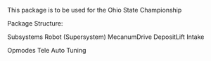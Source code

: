 This package is to be used for the Ohio State Championship

Package Structure:

Subsystems
    Robot (Supersystem)
    MecanumDrive
    DepositLift
    Intake

Opmodes
    Tele
    Auto
    Tuning
